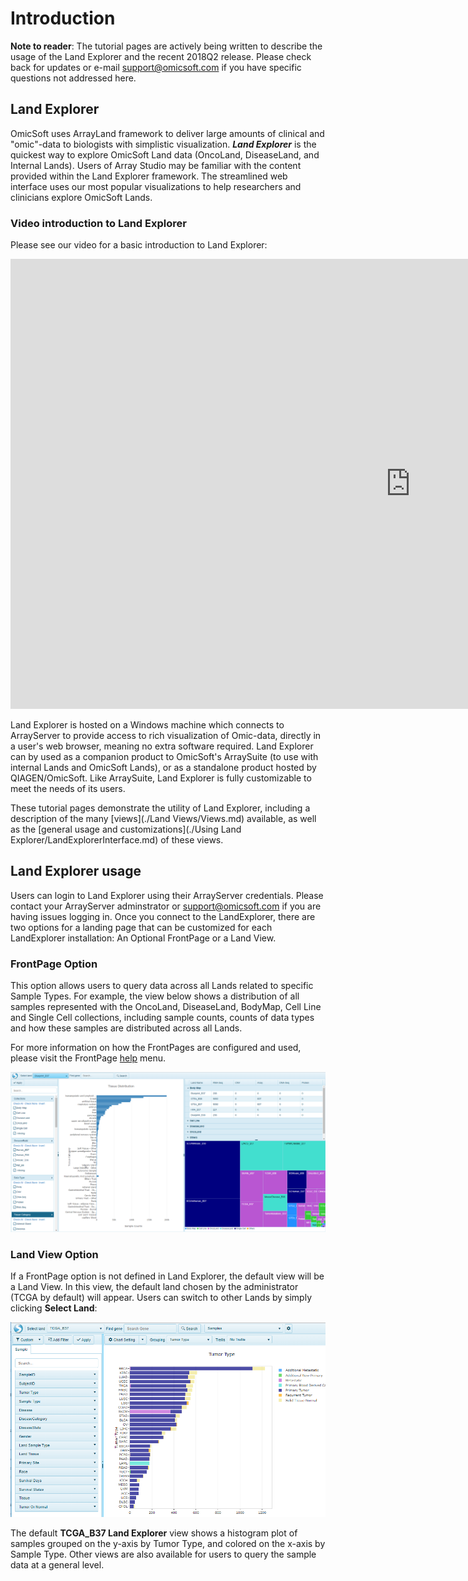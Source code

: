 # Introduction

**Note to reader**: The tutorial pages are actively being written to describe the usage of the Land Explorer and the recent 2018Q2 release. Please check back for updates or e-mail support@omicsoft.com if you have specific questions not addressed here.

## Land Explorer

OmicSoft uses ArrayLand framework to deliver large amounts of clinical and "omic"-data to biologists with simplistic visualization. ***Land Explorer*** is the quickest way to explore OmicSoft Land data (OncoLand, DiseaseLand, and Internal Lands). Users of Array Studio may be familiar with the content provided within the Land Explorer framework. The streamlined web interface uses our most popular visualizations to help researchers and clinicians explore OmicSoft Lands.

### Video introduction to Land Explorer

Please see our video for a basic introduction to Land Explorer:

<div class="video-wrapper">
  <iframe width="1280" height="720" src="https://www.youtube.com/embed/CYu4QVXCKOc" frameborder="0" allowfullscreen></iframe>
</div>

Land Explorer is hosted on a Windows machine which connects to ArrayServer to provide access to rich visualization of Omic-data, directly in a user's web browser, meaning no extra software required. Land Explorer can by used as a companion product to OmicSoft's ArraySuite (to use with internal Lands and OmicSoft Lands), or as a standalone product hosted by QIAGEN/OmicSoft. Like ArraySuite, Land Explorer is fully customizable to meet the needs of its users.

These tutorial pages demonstrate the utility of Land Explorer, including a description of the many [views](./Land Views/Views.md) available, as well as the [general usage and customizations](./Using Land Explorer/LandExplorerInterface.md) of these views.

## Land Explorer usage

Users can login to Land Explorer using their ArrayServer credentials. Please contact your ArrayServer adminstrator or support@omicsoft.com if you are having issues logging in. Once you connect to the LandExplorer, there are two options for a landing page that can be customized for each LandExplorer installation: An Optional FrontPage or a Land View.

### FrontPage Option

This option allows users to query data across all Lands related to specific Sample Types. For example, the view below shows a distribution of all samples represented with the OncoLand, DiseaseLand, BodyMap, Cell Line and Single Cell collections, including sample counts, counts of data types and how these samples are distributed across all Lands.


For more information on how the FrontPages are configured and used, please visit the FrontPage [help](./FrontPage/FrontPage.md) menu.

![Front_Page](images/FrontPageNirav.png)

### Land View Option

If a FrontPage option is not defined in Land Explorer, the default view will be a Land View. In this view, the default land chosen by the administrator (TCGA by default) will appear. Users can switch to other Lands by simply clicking **Select Land**:

![LandPortal_login_png](images/LandPortal_login.png)

The default **TCGA_B37 Land Explorer** view shows a histogram plot of samples grouped on the y-axis by Tumor Type, and colored on the x-axis by Sample Type. Other views are also available for users to query the sample data at a general level.
